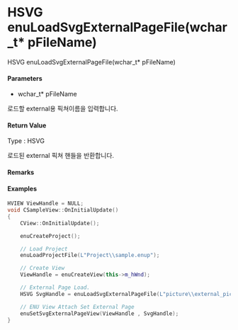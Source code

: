 # HSVG enuLoadSvgExternalPageFile\(wchar\_t\* pFileName\)

HSVG enuLoadSvgExternalPageFile\(wchar\_t\* pFileName\)

#### Parameters

* wchar\_t\* pFileName

로드할 external용 픽쳐이름을 입력합니다.

#### Return Value

Type : HSVG

로드된 external 픽쳐 핸들을 반환합니다.

#### Remarks

#### Examples

```cpp
HVIEW ViewHandle = NULL; 
void CSampleView::OnInitialUpdate() 
{ 
    CView::OnInitialUpdate(); 

    enuCreateProject(); 

    // Load Project
    enuLoadProjectFile(L"Project\\sample.enup"); 

    // Create View
    ViewHandle = enuCreateView(this->m_hWnd); 

    // External Page Load. 
    HSVG SvgHandle = enuLoadSvgExternalPageFile(L"picture\\external_pic.svg");

    // ENU View Attach Set External Page 
    enuSetSvgExternalPageView(ViewHandle , SvgHandle); 
}
```



